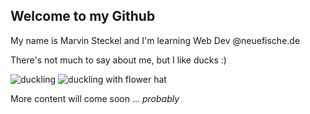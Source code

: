 ## Welcome to my Github

My name is Marvin Steckel and I'm learning Web Dev @neuefische.de

There's not much to say about me, but I like ducks :)

![duckling](https://user-images.githubusercontent.com/15978350/160557053-6443736a-090b-4c5a-8230-827468df8269.jpeg)
![duckling with flower hat](https://user-images.githubusercontent.com/15978350/160557108-7f1044a7-ee69-4675-84af-d932ef1cc573.jpeg)

More content will come soon ... *probably*
